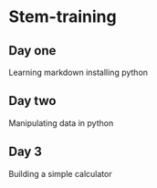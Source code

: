 # Stem-training
## Day one
Learning markdown installing python
## Day two
Manipulating data in python
## Day 3
Building a simple calculator
